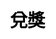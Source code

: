 ---
title: 兌獎
layout: toto_3/bonus
description: 玩幸運遊戲多多3的時候，在這裏查看自己是否中獎.
js: ["js/sound.js", "js/i19n.js", "js/game/toto_3/share.js", "js/game/toto_3/bonus.js"]
css: ["css/game/toto_3/list.css"]
---